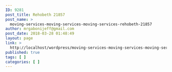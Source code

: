 ```yaml
---
ID: 9281
post_title: Rehobeth 21857
post_name: >
  moving-services-moving-services-moving-services-rehobeth-21857
author: mrgabonijeff@gmail.com
post_date: 2018-03-28 01:48:49
layout: page
link: >
  http://localhost/wordpress/moving-services-moving-services-moving-services-rehobeth-21857/
published: true
tags: [ ]
categories: [ ]
---
```

